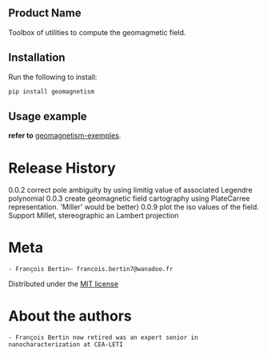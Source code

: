 ## Product Name
Toolbox of utilities to compute the geomagmetic field.

## Installation
Run the following to install:
```python
pip install geomagnetism
```

## Usage example
**refer to** [geomagnetism-exemples](https://github.com/Bertin-fap/geomagnetism-exemples).


# Release History
0.0.2 correct pole ambiguity by using limitig value of associated Legendre polynomial
0.0.3 create geomagnetic field cartography using PlateCarree representation. 'Miller' would be better)
0.0.9 plot the iso values of the field. Support Millet, stereographic an Lambert projection

# Meta
	- François Bertin– francois.bertin7@wanadoo.fr 

Distributed under the [MIT license](https://mit-license.org/)

# About the authors
	- François Bertin now retired was an expert senior in nanocharacterization at CEA-LETI